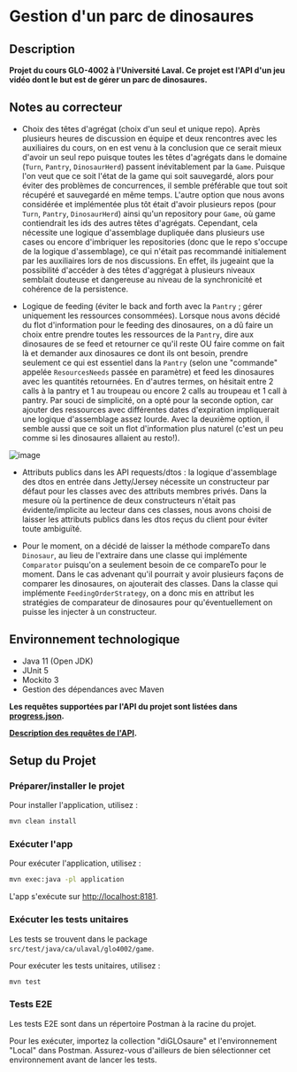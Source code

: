 # Gestion d'un parc de dinosaures

## Description

**Projet du cours GLO-4002 à l'Université Laval. Ce projet est l'API d'un jeu vidéo dont le but est de gérer un parc de
dinosaures.**


## Notes au correcteur

- Choix des têtes d'agrégat (choix d'un seul et unique repo). Après plusieurs heures de discussion en équipe et deux rencontres avec les auxiliaires du cours, on en est venu à la conclusion que ce serait mieux d'avoir un seul repo puisque toutes les têtes d'agrégats dans le domaine (`Turn`, `Pantry`, `DinosaurHerd`) passent inévitablement par la `Game`. Puisque l'on veut que ce soit l'état de la game qui soit sauvegardé, alors pour éviter des problèmes de concurrences, il semble préférable que tout soit récupéré et sauvegardé en même temps. L'autre option que nous avons considérée et implémentée plus tôt était d'avoir plusieurs repos (pour `Turn`, `Pantry`, `DinosaurHerd`) ainsi qu'un repository pour `Game`, où game contiendrait les ids des autres têtes d'agrégats. Cependant, cela nécessite une logique d'assemblage dupliquée dans plusieurs use cases ou encore d'imbriquer les repositories (donc que le repo s'occupe de la logique d'assemblage), ce qui n'était pas recommandé initialement par les auxiliaires lors de nos discussions. En effet, ils jugeaint que la possibilité d'accéder à des têtes d'aggrégat à plusieurs niveaux semblait douteuse et dangereuse au niveau de la synchronicité et cohérence de la persistence.

- Logique de feeding (éviter le back and forth avec la `Pantry` ; gérer uniquement les ressources consommées). Lorsque nous avons décidé du flot d'information pour le feeding des dinosaures, on a dû faire un choix entre prendre toutes les ressources de la `Pantry`, dire aux dinosaures de se feed et retourner ce qu'il reste OU faire comme on fait là et demander aux dinosaures ce dont ils ont besoin, prendre seulement ce qui est essentiel dans la `Pantry` (selon une "commande" appelée `ResourcesNeeds` passée en paramètre) et feed les dinosaures avec les quantités retournées. En d'autres termes, on hésitait entre 2 calls à la pantry et 1 au troupeau ou encore 2 calls au troupeau et 1 call à pantry. Par souci de simplicité, on a opté pour la seconde option, car ajouter des ressources avec différentes dates d'expiration impliquerait une logique d'assemblage assez lourde. Avec la deuxième option, il semble aussi que ce soit un flot d'information plus naturel (c'est un peu comme si les dinosaures allaient au resto!).

![image](https://user-images.githubusercontent.com/89754487/143073916-691042db-7123-48ac-add9-ee220dbe534c.png)

- Attributs publics dans les API requests/dtos : la logique d'assemblage des dtos en entrée dans Jetty/Jersey nécessite un constructeur par défaut pour les classes avec des attributs membres privés. Dans la mesure où la pertinence de deux constructeurs n'était pas évidente/implicite au lecteur dans ces classes, nous avons choisi de laisser les attributs publics dans les dtos reçus du client pour éviter toute ambiguïté.

- Pour le moment, on a décidé de laisser la méthode compareTo dans `Dinosaur`, au lieu de l'extraire dans une classe qui implémente `Comparator` puisqu'on a seulement besoin de ce compareTo pour le moment. Dans le cas advenant qu'il pourrait y avoir plusieurs façons de comparer les dinosaures, on ajouterait des classes. Dans la classe qui implémente `FeedingOrderStrategy`, on a donc mis en attribut les stratégies de comparateur de dinosaures pour qu'éventuellement on puisse les injecter à un constructeur.

## Environnement technologique

- Java 11 (Open JDK)
- JUnit 5
- Mockito 3
- Gestion des dépendances avec Maven

**Les requêtes supportées par l'API du projet sont listées dans [progress.json](progress.json).**

**[Description des requêtes de l'API](https://projet2021.qualitelogicielle.ca/stories/).**



## Setup du Projet

### Préparer/installer le projet

Pour installer l'application, utilisez :

```bash
mvn clean install
```



### Exécuter l'app

Pour exécuter l'application, utilisez :

```bash
mvn exec:java -pl application
```

L'app s'exécute sur [http://localhost:8181](http://localhost:8181).



### Exécuter les tests unitaires

Les tests se trouvent dans le package `src/test/java/ca/ulaval/glo4002/game`.

Pour exécuter les tests unitaires, utilisez :

```bash
mvn test
```



### Tests E2E

Les tests E2E sont dans un répertoire Postman à la racine du projet.

Pour les exécuter, importez la collection "diGLOsaure" et l'environnement "Local" dans Postman. Assurez-vous d'ailleurs de bien sélectionner cet environnement avant de lancer les tests.
